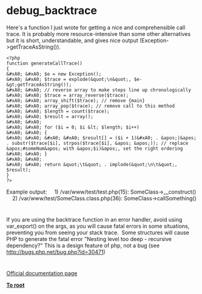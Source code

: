 # debug_backtrace





Here&apos;s a function I just wrote for getting a nice and comprehensible call trace. It is probably more resource-intensive than some other alternatives but it is short, understandable, and gives nice output (Exception-&gt;getTraceAsString()).



```
<?php
function generateCallTrace()
{
&#xA0; &#xA0; $e = new Exception();
&#xA0; &#xA0; $trace = explode(&quot;\n&quot;, $e-&gt;getTraceAsString());
&#xA0; &#xA0; // reverse array to make steps line up chronologically
&#xA0; &#xA0; $trace = array_reverse($trace);
&#xA0; &#xA0; array_shift($trace); // remove {main}
&#xA0; &#xA0; array_pop($trace); // remove call to this method
&#xA0; &#xA0; $length = count($trace);
&#xA0; &#xA0; $result = array();
&#xA0; &#xA0; 
&#xA0; &#xA0; for ($i = 0; $i &lt; $length; $i++)
&#xA0; &#xA0; {
&#xA0; &#xA0; &#xA0; &#xA0; $result[] = ($i + 1)&#xA0; . &apos;)&apos; . substr($trace[$i], strpos($trace[$i], &apos; &apos;)); // replace &apos;#someNum&apos; with &apos;$i)&apos;, set the right ordering
&#xA0; &#xA0; }
&#xA0; &#xA0; 
&#xA0; &#xA0; return &quot;\t&quot; . implode(&quot;\n\t&quot;, $result);
}
?>
```


Example output:
&#xA0; &#xA0; 1) /var/www/test/test.php(15): SomeClass-&gt;__construct()
&#xA0; &#xA0; 2) /var/www/test/SomeClass.class.php(36): SomeClass-&gt;callSomething()

  

#



If you are using the backtrace function in an error handler, avoid using var_export() on the args, as you will cause fatal errors in some situations, preventing you from seeing your stack trace.&#xA0; Some structures will cause PHP to generate the fatal error &quot;Nesting level too deep - recursive dependency?&quot; This is a design feature of php, not a bug (see http://bugs.php.net/bug.php?id=30471)

  

#

[Official documentation page](https://www.php.net/manual/en/function.debug-backtrace.php)

**[To root](/README.md)**